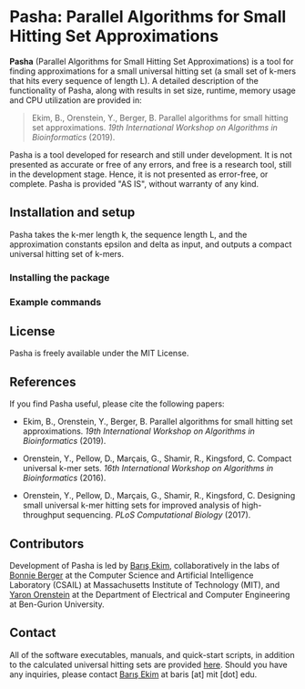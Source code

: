 # Pasha: Parallel Algorithms for Small Hitting Set Approximations

**Pasha** (Parallel Algorithms for Small Hitting Set Approximations) is a tool for finding approximations for a small universal hitting set (a small set of k-mers that hits every sequence of length L). A detailed description of the functionality of Pasha, along with results in set size, runtime, memory usage and CPU utilization are provided in:

> Ekim, B., Orenstein, Y., Berger, B. Parallel algorithms for small hitting set approximations. *19th International Workshop on Algorithms in Bioinformatics* (2019).

Pasha is a tool developed for research and still under development. It is not presented as accurate or free of any errors, and free  is a research tool, still in the development stage. Hence, it is not presented as error-free, or complete. Pasha is provided "AS IS", without warranty of any kind.

## Installation and setup

Pasha takes the k-mer length k, the sequence length L, and the approximation constants epsilon and delta as input, and outputs a compact universal hitting set of k-mers.

### Installing the package

### Example commands

## License

Pasha is freely available under the MIT License.

## References

If you find Pasha useful, please cite the following papers:

- Ekim, B., Orenstein, Y., Berger, B. Parallel algorithms for small hitting set approximations. *19th International Workshop on Algorithms in Bioinformatics* (2019).

- Orenstein, Y., Pellow, D., Marçais, G., Shamir, R., Kingsford, C. Compact universal k-mer sets. *16th International Workshop on Algorithms in Bioinformatics* (2016).

- Orenstein, Y., Pellow, D., Marçais, G., Shamir, R., Kingsford, C. Designing small universal k-mer hitting sets for improved analysis of high-throughput sequencing. *PLoS Computational Biology* (2017).

## Contributors

Development of Pasha is led by [Barış Ekim](http://people.csail.mit.edu/ekim/), collaboratively in the labs of [Bonnie Berger](http://people.csail.mit.edu/bab/) at the Computer Science and Artificial Intelligence Laboratory (CSAIL) at Massachusetts Institute of Technology (MIT), and [Yaron Orenstein](http://wwwee.ee.bgu.ac.il/~yaronore/) at the Department of Electrical and Computer Engineering at Ben-Gurion University.

## Contact

All of the software executables, manuals, and quick-start scripts, in addition to the calculated universal hitting sets are provided [here](http://pasha.csail.mit.edu/). Should you have any inquiries, please contact [Barış Ekim](http://people.csail.mit.edu/ekim/) at baris [at] mit [dot] edu.


